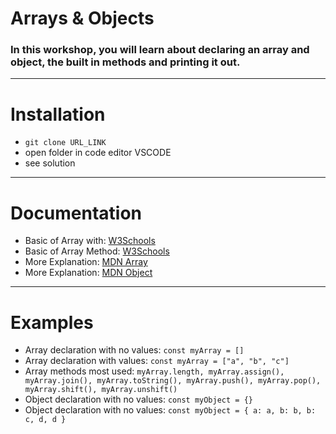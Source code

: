 # Arrays & Objects

### In this workshop, you will learn about declaring an array and object, the built in methods and printing it out.

---

# Installation

- `git clone URL_LINK`
- open folder in code editor VSCODE
- see solution

---

# Documentation

- Basic of Array with: [W3Schools](https://www.w3schools.com/js/js_arrays.asp)
- Basic of Array Method: [W3Schools](https://www.w3schools.com/js/js_array_methods.asp)
- More Explanation: [MDN Array](https://developer.mozilla.org/en-US/docs/Web/JavaScript/Reference/Global_Objects/Array)
- More Explanation: [MDN Object](https://developer.mozilla.org/en-US/docs/Web/JavaScript/Reference/Global_Objects/Object)

---

# Examples

- Array declaration with no values: `const myArray = []`
- Array declaration with values: `const myArray = ["a", "b", "c"]`
- Array methods most used: `myArray.length, myArray.assign(), myArray.join(), myArray.toString(), myArray.push(), myArray.pop(), myArray.shift(), myArray.unshift()`
- Object declaration with no values: `const myObject = {}`
- Object declaration with no values: `const myObject = { a: a, b: b, b: c, d, d }`
